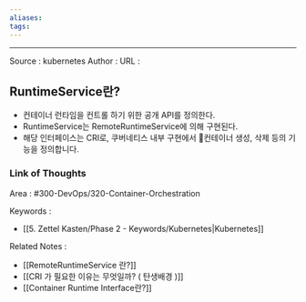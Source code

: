 ```yaml
---
aliases: 
tags:
---
```



---


Source : kubernetes
Author : 
URL :

## RuntimeService란?
- 컨테이너 런타임을 컨트롤 하기 위한 공개 API를 정의한다.
- RuntimeService는 RemoteRuntimeService에 의해 구현된다. 
- 해당 인터페이스는 CRI로, 쿠버네티스 내부 구현에서 컨테이너 생성, 삭제 등의 기능을 정의합니다.

### Link of Thoughts
Area : #300-DevOps/320-Container-Orchestration 

Keywords :
- [[5. Zettel Kasten/Phase 2 - Keywords/Kubernetes|Kubernetes]]

Related Notes : 
- [[RemoteRuntimeService 란?]]
- [[CRI 가 필요한 이유는 무엇일까? ( 탄생배경 )]]
- [[Container Runtime Interface란?]]